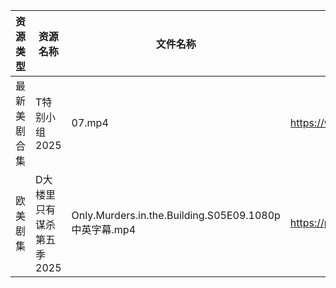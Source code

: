 | 资源类型   | 资源名称            | 文件名称                                              | 分享链接                                 | 更新时间                |
| ------ | --------------- | ------------------------------------------------- | ------------------------------------ | ------------------- |
| 最新美剧合集 | T特别小组2025       | 07.mp4                                            | https://www.alipan.com/s/YFYyfWPQ2Mf | 2025-10-21 00:04:17 |
| 欧美剧集   | D大楼里只有谋杀第五季2025 | Only.Murders.in.the.Building.S05E09.1080p中英字幕.mp4 | https://pan.quark.cn/s/b69edc4a08ba  | 2025-10-21 12:19:43 |
